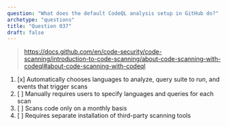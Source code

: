 ```yaml
---
question: "What does the default CodeQL analysis setup in GitHub do?"
archetype: "questions"
title: "Question 037"
draft: false
---
```


> https://docs.github.com/en/code-security/code-scanning/introduction-to-code-scanning/about-code-scanning-with-codeql#about-code-scanning-with-codeql
1. [x] Automatically chooses languages to analyze, query suite to run, and events that trigger scans
1. [ ] Manually requires users to specify languages and queries for each scan
1. [ ] Scans code only on a monthly basis
1. [ ] Requires separate installation of third-party scanning tools
